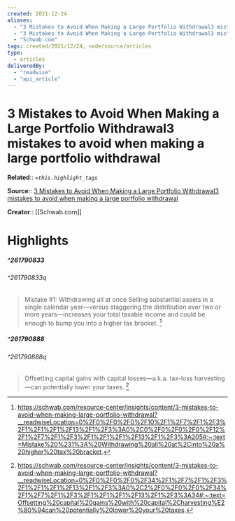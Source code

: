 ```yaml
---
created: 2021-12-24
aliases:
  - "3 Mistakes to Avoid When Making a Large Portfolio Withdrawal3 mistakes to avoid when making a large portfolio withdrawal"
  - "3 Mistakes to Avoid When Making a Large Portfolio Withdrawal3 mistakes to avoid when making a large portfolio withdrawal by Schwab.com"
  - "Schwab.com"
tags: created/2021/12/24, node/source/articles
type: 
  - articles
deliveredBy: 
  - "readwise"
  - "api_article"
---
```

# 3 Mistakes to Avoid When Making a Large Portfolio Withdrawal3 mistakes to avoid when making a large portfolio withdrawal

**Related**:: 
*`=this.highlight_tags`*

**Source**:: [3 Mistakes to Avoid When Making a Large Portfolio Withdrawal3 mistakes to avoid when making a large portfolio withdrawal](https://schwab.com/resource-center/insights/content/3-mistakes-to-avoid-when-making-large-portfolio-withdrawal)

**Creator**:: [[Schwab.com]]

# Highlights
##### ^261790833

  
###### ^261790833q
> Mistake \#1: Withdrawing all at once
> Selling substantial assets in a single calendar year—versus staggering the distribution over two or more years—increases your total taxable income and could be enough to bump you into a higher tax bracket. 
  [^261790833]

[^261790833]: https://schwab.com/resource-center/insights/content/3-mistakes-to-avoid-when-making-large-portfolio-withdrawal?__readwiseLocation=0%2F0%2F0%2F0%2F10%2F1%2F7%2F1%2F3%2F1%2F1%2F1%2F13%2F1%2F3%3A0%2C0%2F0%2F0%2F0%2F12%2F1%2F7%2F1%2F3%2F1%2F1%2F1%2F13%2F1%2F3%3A205#:~:text=Mistake%20%231%3A%20Withdrawing%20all%20at%2Cinto%20a%20higher%20tax%20bracket.

##### ^261790888

  
###### ^261790888q
> Offsetting capital gains with capital losses—a.k.a. tax-loss harvesting—can potentially lower your taxes. 
  [^261790888]

[^261790888]: https://schwab.com/resource-center/insights/content/3-mistakes-to-avoid-when-making-large-portfolio-withdrawal?__readwiseLocation=0%2F0%2F0%2F0%2F34%2F1%2F7%2F1%2F3%2F1%2F1%2F1%2F13%2F1%2F3%3A0%2C2%2F0%2F0%2F0%2F34%2F1%2F7%2F1%2F3%2F1%2F1%2F1%2F13%2F1%2F3%3A34#:~:text=Offsetting%20capital%20gains%20with%20capital%2Charvesting%E2%80%94can%20potentially%20lower%20your%20taxes.

